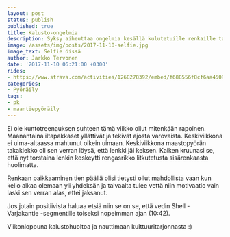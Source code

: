 ```yaml
---
layout: post
status: publish
published: true
title: Kalusto-ongelmia
description: Syksy aiheuttaa ongelmia kesällä kulutetuille renkaille tappajasepelin muodossa. Joka lenkille pitäisi ottaa paikkausvälineet mukaan.
image: /assets/img/posts/2017-11-10-selfie.jpg
image_text: Selfie öissä
author: Jarkko Tervonen
date: '2017-11-10 06:21:00 +0300'
rides:
- https://www.strava.com/activities/1268278392/embed/f688556f8cf6aa45094c742ab933ad32998102f0
categories:
- Pyöräily
tags:
- pk
- maantiepyöräily
---
```

Ei ole kuntotreenauksen suhteen tämä viikko ollut mitenkään rapoinen. Maanantaina iltapakkaset yllättivät ja tekivät ajosta varovaista. Keskiviikkona ei uima-altaassa mahtunut oikein uimaan. Keskiviikkona maastopyörän takakiekko oli sen verran löysä, että lenkki jäi keksen. Kaiken kruunasi se, että nyt torstaina lenkin keskeytti rengasrikko litkutetusta sisärenkaasta huolimatta.

<!-- more -->

Renkaan paikkaaminen tien päällä olisi tietysti ollut mahdollista vaan kun kello alkaa olemaan yli yhdeksän ja taivaalta tulee vettä niin motivaatio vain laski sen verran alas, ettei jaksanut.

Jos jotain positiivista haluaa etsiä niin se on se, että vedin Shell - Varjakantie -segmentille toiseksi nopeimman ajan (10:42).

Viikonloppuna kalustohuoltoa ja nauttimaan kulttuuritarjonnasta :)
